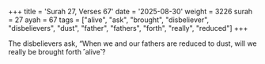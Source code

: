 +++
title = 'Surah 27, Verses 67'
date = '2025-08-30'
weight = 3226
surah = 27
ayah = 67
tags = ["alive", "ask", "brought", "disbeliever", "disbelievers", "dust", "father", "fathers", "forth", "really", "reduced"]
+++

The disbelievers ask, “When we and our fathers are reduced to dust, will we really be brought forth ˹alive˺?